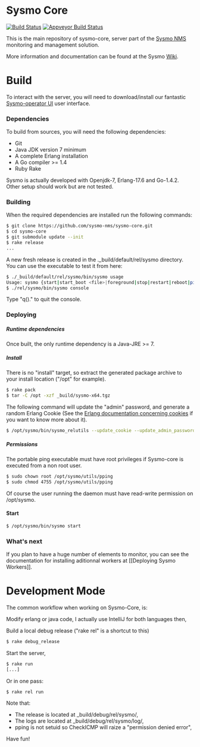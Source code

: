 Sysmo Core
==========
[![Build Status](https://travis-ci.org/sysmo-nms/sysmo-core.svg?branch=master)](https://travis-ci.org/sysmo-nms/sysmo-core)
[![Appveyor Build Status](https://ci.appveyor.com/api/projects/status/github/sysmo-nms/sysmo-core?branch=master&svg=true)](https://ci.appveyor.com/project/ssbx/sysmo-core)

This is the main repository of sysmo-core, server part of the [Sysmo NMS](http://www.sysmo.io) monitoring and management solution.

More information and documentation can be found at the Sysmo [Wiki](https://github.com/sysmo-nms/sysmo-nms.github.io/wiki).

Build
=====
To interact with the server, you will need to download/install our fantastic [Sysmo-operator UI](http://www.sysmo.io/Downloads) user interface.

### Dependencies
To build from sources, you will need the following dependencies:
* Git
* Java JDK version 7 minimum
* A complete Erlang installation
* A Go compiler >= 1.4
* Ruby Rake

Sysmo is actually developed with Openjdk-7, Erlang-17.6 and Go-1.4.2. Other setup should work but are not tested.

### Building

When the required dependencies are installed run the following commands:
```sh
$ git clone https://github.com/sysmo-nms/sysmo-core.git
$ cd sysmo-core
$ git submodule update --init
$ rake release
...
```
A new fresh release is created in the ._build/default/rel/sysmo directory. You can use the executable to test it from here:
```sh
$ ./_build/default/rel/sysmo/bin/sysmo usage
Usage: sysmo {start|start_boot <file>|foreground|stop|restart|reboot|ping|console|getpid|console_clean|console_boot <file>|attach|eval|remote_console|upgrade}
$ ./rel/sysmo/bin/sysmo console
```
Type "q()." to quit the console.

### Deploying

##### Runtime dependencies
Once built, the only runtime dependency is a Java-JRE >= 7.


##### Install #####
There is no "install" target, so extract the generated package archive to your install location ("/opt" for example).
```sh
$ rake pack
$ tar -C /opt -xzf _build/sysmo-x64.tgz
```
The following command will update the "admin" password, and generate a random Erlang Cookie (See the [Erlang documentation concerning cookies](http://erlang.org/doc/reference_manual/distributed.html#id87463) if you want to know more about it).
```sh
$ /opt/sysmo/bin/sysmo_relutils --update_cookie --update_admin_password="secretpassword"
```

##### Permissions #####
The portable ping executable must have root privileges if Sysmo-core is executed from a non root user.

```sh
$ sudo chown root /opt/sysmo/utils/pping
$ sudo chmod 4755 /opt/sysmo/utils/pping
```

Of course the user running the daemon must have read-write permission on /opt/sysmo.

#### Start ####
```sh
$ /opt/sysmo/bin/sysmo start
```

### What's next
If you plan to have a huge number of elements to monitor, you can see the documentation for installing aditionnal workers at [[Deploying Sysmo Workers]].


Development Mode
================
The common workflow when working on Sysmo-Core, is:

Modify erlang or java code, I actually use IntelliJ for both languages then,

Build a local debug release ("rake rel" is a shortcut to this)
```sh
$ rake debug_release
```

Start the server,
```sh
$ rake run
[...]
```

Or in one pass:
```sh
$ rake rel run
```

Note that:
- The release is located at _build/debug/rel/sysmo/,
- The logs are located at _build/debug/rel/sysmo/log/,
- pping is not setuid so CheckICMP will raize a "permission denied error",

Have fun!

